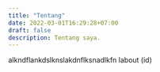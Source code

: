 ```yaml
---
title: "Tentang"
date: 2022-03-01T16:29:28+07:00
draft: false
description: Tentang saya.
---
```


alkndflankdslknslakdnflksnadlkfn labout (id)